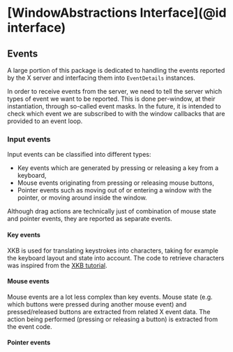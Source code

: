 # [WindowAbstractions Interface](@id interface)

## Events

A large portion of this package is dedicated to handling the events reported by the X server and interfacing them into `EventDetails` instances.

In order to receive events from the server, we need to tell the server which types of event we want to be reported. This is done per-window, at their instantiation, through so-called event masks. In the future, it is intended to check which event we are subscribed to with the window callbacks that are provided to an event loop.

### Input events

Input events can be classified into different types:

- Key events which are generated by pressing or releasing a key from a keyboard,
- Mouse events originating from pressing or releasing mouse buttons,
- Pointer events such as moving out of or entering a window with the pointer, or moving around inside the window.

Although drag actions are technically just of combination of mouse state and pointer events, they are reported as separate events.

#### Key events

XKB is used for translating keystrokes into characters, taking for example the keyboard layout and state into account. The code to retrieve characters was inspired from the [XKB tutorial](https://github.com/xkbcommon/libxkbcommon/blob/master/doc/quick-guide.md).

#### Mouse events

Mouse events are a lot less complex than key events. Mouse state (e.g. which buttons were pressed during another mouse event) and pressed/released buttons are extracted from related X event data. The action being performed (pressing or releasing a button) is extracted from the event code.

#### Pointer events